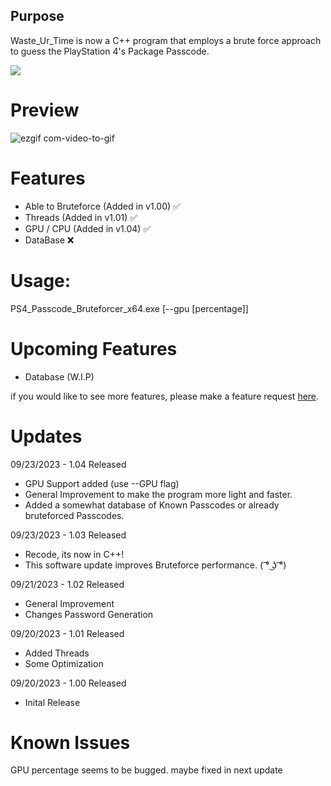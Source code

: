 ## Purpose

Waste_Ur_Time is now a C++ program that employs a brute force approach to guess the PlayStation 4's Package Passcode.

![](https://i.imgur.com/leQMFuP.png)

# Preview

![ezgif com-video-to-gif](https://github.com/HoppersPS4/Waste_Ur_Time/assets/80831610/214df483-16ec-47ba-bc77-0b695cad1843)


# Features
  - Able to Bruteforce (Added in v1.00) ✅
  - Threads (Added in v1.01) ✅
  - GPU / CPU (Added in v1.04) ✅
  - DataBase ❌

# Usage:

PS4_Passcode_Bruteforcer_x64.exe <package> <output> [--gpu [percentage]]

# Upcoming Features
- Database (W.I.P)
  
if you would like to see more features, please make a feature request [here](https://github.com/HoppersPS4/Waste_Ur_Time/issues/new).

# Updates

09/23/2023 - 1.04 Released
  - GPU Support added (use --GPU flag)
  - General Improvement to make the program more light and faster.
  - Added a somewhat database of Known Passcodes or already bruteforced Passcodes.

09/23/2023 - 1.03 Released
  - Recode, its now in C++!
  - This software update improves Bruteforce performance. ( ͡° ͜ʖ ͡°)

09/21/2023 - 1.02 Released
  - General Improvement
  - Changes Password Generation
    
09/20/2023 - 1.01 Released
  - Added Threads
  - Some Optimization
    
09/20/2023 - 1.00 Released
  - Inital Release

# Known Issues
GPU percentage seems to be bugged.
maybe fixed in next update

